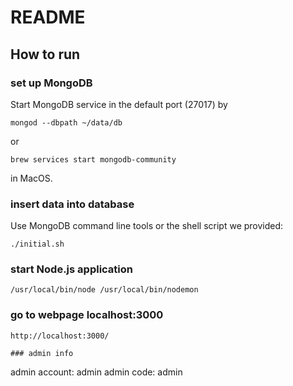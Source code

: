 # README

## How to run

### set up MongoDB

Start MongoDB service in the default port (27017) by

```shell
mongod --dbpath ~/data/db
```

or

```shell
brew services start mongodb-community
```

in MacOS.

### insert data into database

Use MongoDB command line tools or the shell script we provided:

```shell
./initial.sh
```

### start Node.js application

```
/usr/local/bin/node /usr/local/bin/nodemon
```

### go to webpage localhost:3000
```
http://localhost:3000/

### admin info
```
admin account: admin
admin code: admin

